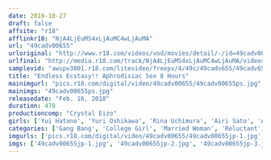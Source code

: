 ```yaml
---
date: 2018-10-27
draft: false
affsite: "r18"
afflinkr18: "NjA4LjEuMS4xLjAuMC4wLjAuMA"
url: "49cadv00655"
urloriginal: "http://www.r18.com/videos/vod/movies/detail/-/id=49cadv00655"
urlfinal: "http://media.r18.com/track/NjA4LjEuMS4xLjAuMC4wLjAuMA/videos/vod/movies/detail/-/id=49cadv00655"
samplevid: "awspv3001.r18.com/litevideo/freepv/4/49c/49cadv655/49cadv655_dmb_w.mp4"
title: "Endless Ecstasy!! Aphrodisiac Sex 8 Hours"
mainimgurl: "pics.r18.com/digital/video/49cadv00655/49cadv00655ps.jpg"
mainimgs: "49cadv00655ps.jpg"
releasedate: "Feb. 16, 2018"
duration: 478
productioncomp: "Crystal Eizo"
girls: ['Yui Hatano', 'Yuri Oshikawa', 'Rina Uchimura', 'Airi Sato', 'Asami Tsuchiya', 'Hitomi Inoue', 'Ayumi Shinoda', 'Kaho Shibuya', 'Ian Hanasaki', 'Nana Kiyozuka']
categories: ['Gang Bang', 'College Girl', 'Married Woman', 'Reluctant', 'Vibrator', 'Substance Use', 'Squirting', 'Threesome / Foursome', 'Big Vibrator', 'Compilation']
imgurls: ['pics.r18.com/digital/video/49cadv00655/49cadv00655jp-1.jpg', 'pics.r18.com/digital/video/49cadv00655/49cadv00655jp-2.jpg', 'pics.r18.com/digital/video/49cadv00655/49cadv00655jp-3.jpg', 'pics.r18.com/digital/video/49cadv00655/49cadv00655jp-4.jpg', 'pics.r18.com/digital/video/49cadv00655/49cadv00655jp-5.jpg', 'pics.r18.com/digital/video/49cadv00655/49cadv00655jp-6.jpg', 'pics.r18.com/digital/video/49cadv00655/49cadv00655jp-7.jpg', 'pics.r18.com/digital/video/49cadv00655/49cadv00655jp-8.jpg', 'pics.r18.com/digital/video/49cadv00655/49cadv00655jp-9.jpg', 'pics.r18.com/digital/video/49cadv00655/49cadv00655jp-10.jpg', 'pics.r18.com/digital/video/49cadv00655/49cadv00655jp-11.jpg', 'pics.r18.com/digital/video/49cadv00655/49cadv00655jp-12.jpg', 'pics.r18.com/digital/video/49cadv00655/49cadv00655jp-13.jpg', 'pics.r18.com/digital/video/49cadv00655/49cadv00655jp-14.jpg', 'pics.r18.com/digital/video/49cadv00655/49cadv00655jp-15.jpg', 'pics.r18.com/digital/video/49cadv00655/49cadv00655jp-16.jpg', 'pics.r18.com/digital/video/49cadv00655/49cadv00655jp-17.jpg', 'pics.r18.com/digital/video/49cadv00655/49cadv00655jp-18.jpg', 'pics.r18.com/digital/video/49cadv00655/49cadv00655jp-19.jpg', 'pics.r18.com/digital/video/49cadv00655/49cadv00655jp-20.jpg']
imgs: ['49cadv00655jp-1.jpg', '49cadv00655jp-2.jpg', '49cadv00655jp-3.jpg', '49cadv00655jp-4.jpg', '49cadv00655jp-5.jpg', '49cadv00655jp-6.jpg', '49cadv00655jp-7.jpg', '49cadv00655jp-8.jpg', '49cadv00655jp-9.jpg', '49cadv00655jp-10.jpg', '49cadv00655jp-11.jpg', '49cadv00655jp-12.jpg', '49cadv00655jp-13.jpg', '49cadv00655jp-14.jpg', '49cadv00655jp-15.jpg', '49cadv00655jp-16.jpg', '49cadv00655jp-17.jpg', '49cadv00655jp-18.jpg', '49cadv00655jp-19.jpg', '49cadv00655jp-20.jpg']
---
```

